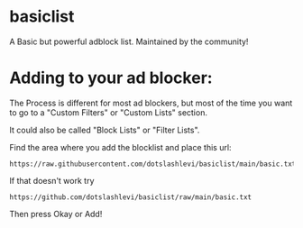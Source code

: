 # basiclist
A Basic but powerful adblock list. Maintained by the community!

# Adding to your ad blocker:
The Process is different for most ad blockers, but most of the time you want to go to a "Custom Filters" or "Custom Lists" section.

It could also be called "Block Lists" or "Filter Lists".

Find the area where you add the blocklist and place this url:

```
https://raw.githubusercontent.com/dotslashlevi/basiclist/main/basic.txt
```

If that doesn't work try
```
https://github.com/dotslashlevi/basiclist/raw/main/basic.txt
```

Then press Okay or Add!
